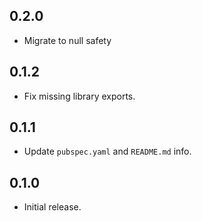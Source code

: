 ## 0.2.0

* Migrate to null safety

## 0.1.2

* Fix missing library exports.

## 0.1.1

* Update `pubspec.yaml` and `README.md` info.

## 0.1.0

* Initial release.